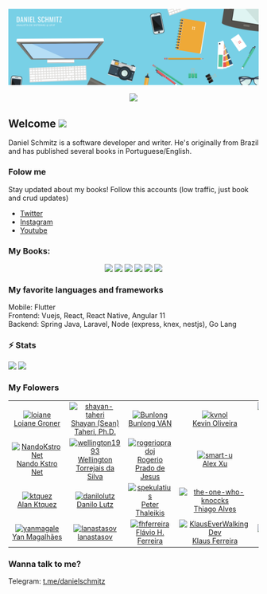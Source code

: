 ![Banner](banner.png)

<p align="center"> 
  <img src="https://profile-counter.glitch.me/danielschmitz/count.svg" />
</p>

<h2>Welcome <img src="https://media.giphy.com/media/hvRJCLFzcasrR4ia7z/giphy.gif" width="25px"></h2>

<p>Daniel Schmitz is a software developer and writer. He's originally from Brazil and has published several books in Portuguese/English.</p>

<h3>Folow me</h3>

<p> Stay updated about my books! Follow this accounts (low traffic, just book and crud updates) </p>

<ul>
  <li> <a href="https://twitter.com/DanielSchmBooks" target="_blank">Twitter</a></li>
  <li> <a href="https://www.instagram.com/danielschmitzbooks/" target="_blank">Instagram</a></li>
  <li> <a href="https://www.youtube.com/c/DanielSchmitz/" target="_blank">Youtube</a></li>
</ul>

<h3>My Books:</h3>

<p align="center"> 
  <a href="https://leanpub.com/laravel-and-angularjs"><img src="https://d2sofvawe08yqg.cloudfront.net/laravel-and-angularjs/small2x?1549469404" height="150px" /></a>
   <a href="https://leanpub.com/practical-angular-2"><img src="https://d2sofvawe08yqg.cloudfront.net/practical-angular-2/small2x?1549473273" height="150px" /></a>
   <a href="https://leanpub.com/vue"><img src="https://d2sofvawe08yqg.cloudfront.net/vue/small2x?1549486644" height="150px" /></a>
   <a href="https://leanpub.com/react-beginner-guide"><img src="https://d2sofvawe08yqg.cloudfront.net/react-beginner-guide/small2x?1549470731" height="150px" /></a>
   <a href="https://leanpub.com/vue-book"><img src="https://d2sofvawe08yqg.cloudfront.net/vue-book/small2x?1549500512" height="150px" /></a>
  <a href="https://leanpub.com/book-graphql"><img src="https://d2sofvawe08yqg.cloudfront.net/book-graphql/hero?1616782896" height="150px" /></a>
</p>

<h3>My favorite languages and frameworks</h3>
<p>
Mobile: Flutter<br/>
Frontend: Vuejs, React, React Native, Angular 11 <br/>
Backend: Spring Java, Laravel, Node (express, knex, nestjs), Go Lang
</p>


<h3>⚡ Stats</h3>
<p>
<img height="180em" src="https://github-readme-stats.vercel.app/api?username=danielschmitz&show_icons=true&hide_border=true" />
<!-- Most Used Languages -->
<img height="180em" src="https://github-readme-stats.vercel.app/api/top-langs/?username=danielschmitz&exclude_repo=KNN-Image-Classification&show_icons=true&hide_border=true&layout=compact&langs_count=8"/>
</p>
<h3>My Folowers</h3>
<!--<h3>Seguidores</h3>-->
<!--START_SECTION:top-followers-->
<table>
  <tr>
    <td align="center">
      <a href="https://github.com/loiane">
        <img src="https://avatars2.githubusercontent.com/u/59545" width="100px;" alt="loiane"/>
      </a>
      <br />
      <a href="https://github.com/loiane">Loiane Groner</a>
    </td>
    <td align="center">
      <a href="https://github.com/shayan-taheri">
        <img src="https://avatars2.githubusercontent.com/u/29395458" width="100px;" alt="shayan-taheri"/>
      </a>
      <br />
      <a href="https://github.com/shayan-taheri">Shayan (Sean) Taheri, Ph.D.</a>
    </td>
    <td align="center">
      <a href="https://github.com/Bunlong">
        <img src="https://avatars2.githubusercontent.com/u/1308397" width="100px;" alt="Bunlong"/>
      </a>
      <br />
      <a href="https://github.com/Bunlong">Bunlong VAN</a>
    </td>
    <td align="center">
      <a href="https://github.com/kvnol">
        <img src="https://avatars2.githubusercontent.com/u/3299130" width="100px;" alt="kvnol"/>
      </a>
      <br />
      <a href="https://github.com/kvnol">Kevin Oliveira</a>
    </td>
    <td align="center">
      <a href="https://github.com/codingscode">
        <img src="https://avatars2.githubusercontent.com/u/50297646" width="100px;" alt="codingscode"/>
      </a>
      <br />
      <a href="https://github.com/codingscode">Heronnes Pereira</a>
    </td>
    <td align="center">
      <a href="https://github.com/josemalcher">
        <img src="https://avatars2.githubusercontent.com/u/914913" width="100px;" alt="josemalcher"/>
      </a>
      <br />
      <a href="https://github.com/josemalcher">José Stélio R. Malcher Junior</a>
    </td>
    <td align="center">
      <a href="https://github.com/thanhtoan1196">
        <img src="https://avatars2.githubusercontent.com/u/16433547" width="100px;" alt="thanhtoan1196"/>
      </a>
      <br />
      <a href="https://github.com/thanhtoan1196">Toan Tran</a>
    </td>
  </tr>
  <tr>
    <td align="center">
      <a href="https://github.com/NandoKstroNet">
        <img src="https://avatars2.githubusercontent.com/u/2506528" width="100px;" alt="NandoKstroNet"/>
      </a>
      <br />
      <a href="https://github.com/NandoKstroNet">Nando Kstro Net</a>
    </td>
    <td align="center">
      <a href="https://github.com/wellington1993">
        <img src="https://avatars2.githubusercontent.com/u/6920053" width="100px;" alt="wellington1993"/>
      </a>
      <br />
      <a href="https://github.com/wellington1993">Wellington Torrejais da Silva</a>
    </td>
    <td align="center">
      <a href="https://github.com/rogeriopradoj">
        <img src="https://avatars2.githubusercontent.com/u/443391" width="100px;" alt="rogeriopradoj"/>
      </a>
      <br />
      <a href="https://github.com/rogeriopradoj">Rogerio Prado de Jesus</a>
    </td>
    <td align="center">
      <a href="https://github.com/smart-u">
        <img src="https://avatars2.githubusercontent.com/u/58533323" width="100px;" alt="smart-u"/>
      </a>
      <br />
      <a href="https://github.com/smart-u">Alex Xu</a>
    </td>
    <td align="center">
      <a href="https://github.com/wilcorrea">
        <img src="https://avatars2.githubusercontent.com/u/803733" width="100px;" alt="wilcorrea"/>
      </a>
      <br />
      <a href="https://github.com/wilcorrea">William Correa</a>
    </td>
    <td align="center">
      <a href="https://github.com/JoseCage">
        <img src="https://avatars2.githubusercontent.com/u/4200487" width="100px;" alt="JoseCage"/>
      </a>
      <br />
      <a href="https://github.com/JoseCage">José Cage </a>
    </td>
    <td align="center">
      <a href="https://github.com/0xb0b1">
        <img src="https://avatars2.githubusercontent.com/u/35732793" width="100px;" alt="0xb0b1"/>
      </a>
      <br />
      <a href="https://github.com/0xb0b1">Paulo Vicente</a>
    </td>
  </tr>
  <tr>
    <td align="center">
      <a href="https://github.com/ktquez">
        <img src="https://avatars2.githubusercontent.com/u/8084606" width="100px;" alt="ktquez"/>
      </a>
      <br />
      <a href="https://github.com/ktquez">Alan Ktquez</a>
    </td>
    <td align="center">
      <a href="https://github.com/danilolutz">
        <img src="https://avatars2.githubusercontent.com/u/1561739" width="100px;" alt="danilolutz"/>
      </a>
      <br />
      <a href="https://github.com/danilolutz">Danilo Lutz</a>
    </td>
    <td align="center">
      <a href="https://github.com/spekulatius">
        <img src="https://avatars2.githubusercontent.com/u/8433587" width="100px;" alt="spekulatius"/>
      </a>
      <br />
      <a href="https://github.com/spekulatius">Peter Thaleikis</a>
    </td>
    <td align="center">
      <a href="https://github.com/the-one-who-knoccks">
        <img src="https://avatars2.githubusercontent.com/u/54867997" width="100px;" alt="the-one-who-knoccks"/>
      </a>
      <br />
      <a href="https://github.com/the-one-who-knoccks">Thiago Alves</a>
    </td>
    <td align="center">
      <a href="https://github.com/swhgoon">
        <img src="https://avatars2.githubusercontent.com/u/840150" width="100px;" alt="swhgoon"/>
      </a>
      <br />
      <a href="https://github.com/swhgoon">SwhGo_oN</a>
    </td>
    <td align="center">
      <a href="https://github.com/VitorEmanuelDev">
        <img src="https://avatars2.githubusercontent.com/u/42883031" width="100px;" alt="VitorEmanuelDev"/>
      </a>
      <br />
      <a href="https://github.com/VitorEmanuelDev">Vitor Emanuel</a>
    </td>
    <td align="center">
      <a href="https://github.com/esneko">
        <img src="https://avatars2.githubusercontent.com/u/64329" width="100px;" alt="esneko"/>
      </a>
      <br />
      <a href="https://github.com/esneko">Andrejs Agejevs</a>
    </td>
  </tr>
  <tr>
    <td align="center">
      <a href="https://github.com/yanmagale">
        <img src="https://avatars2.githubusercontent.com/u/5148042" width="100px;" alt="yanmagale"/>
      </a>
      <br />
      <a href="https://github.com/yanmagale">Yan Magalhães</a>
    </td>
    <td align="center">
      <a href="https://github.com/lanastasov">
        <img src="https://avatars2.githubusercontent.com/u/385682" width="100px;" alt="lanastasov"/>
      </a>
      <br />
      <a href="https://github.com/lanastasov">lanastasov</a>
    </td>
    <td align="center">
      <a href="https://github.com/fhferreira">
        <img src="https://avatars2.githubusercontent.com/u/140686" width="100px;" alt="fhferreira"/>
      </a>
      <br />
      <a href="https://github.com/fhferreira">Flávio H. Ferreira</a>
    </td>
    <td align="center">
      <a href="https://github.com/KlausEverWalkingDev">
        <img src="https://avatars2.githubusercontent.com/u/3390598" width="100px;" alt="KlausEverWalkingDev"/>
      </a>
      <br />
      <a href="https://github.com/KlausEverWalkingDev">Klaus Ferreira</a>
    </td>
    <td align="center">
      <a href="https://github.com/raisiqueira">
        <img src="https://avatars2.githubusercontent.com/u/2914170" width="100px;" alt="raisiqueira"/>
      </a>
      <br />
      <a href="https://github.com/raisiqueira">Raí Siqueira</a>
    </td>
    <td align="center">
      <a href="https://github.com/limatheus">
        <img src="https://avatars2.githubusercontent.com/u/5197254" width="100px;" alt="limatheus"/>
      </a>
      <br />
      <a href="https://github.com/limatheus">Matheus Lima</a>
    </td>
    <td align="center">
      <a href="https://github.com/IgorDePaula">
        <img src="https://avatars2.githubusercontent.com/u/2833993" width="100px;" alt="IgorDePaula"/>
      </a>
      <br />
      <a href="https://github.com/IgorDePaula">Igor C. de Paula</a>
    </td>
  </tr>
</table>
<!--END_SECTION:top-followers-->

<h3>Wanna talk to me?</h3>

Telegram: [t.me/danielschmitz](t.me/danielschmitz)

